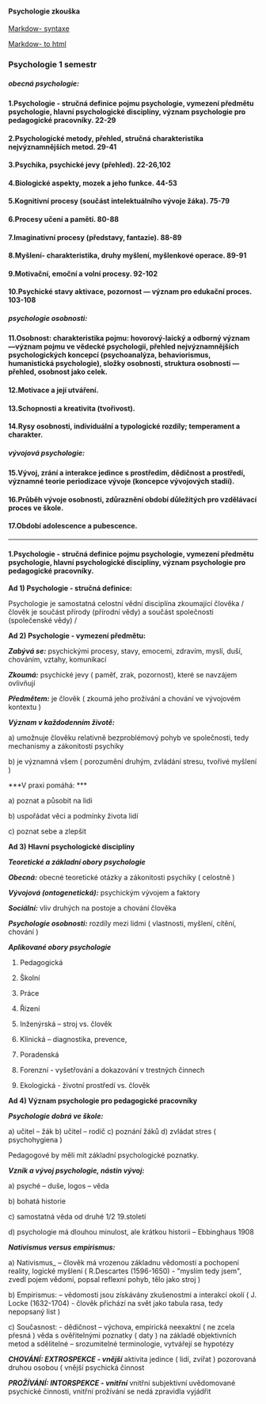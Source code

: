 #### Psychologie zkouška


[Markdow- syntaxe](https://github.com/adam-p/markdown-here/wiki/Markdown-Cheatsheet)


[Markdow- to html](http://htmltidy.net/)



### Psychologie 1 semestr

##### obecná psychologie:

#### 1.Psychologie - stručná definice pojmu psychologie, vymezení předmětu psychologie, hlavní psychologické disciplíny, význam psychologie pro pedagogické pracovníky. 22-29

#### 2.Psychologické metody, přehled, stručná charakteristika nejvýznamnějších metod. 29-41

#### 3.Psychika, psychické jevy (přehled). 22-26,102

#### 4.Biologické aspekty, mozek a jeho funkce. 44-53

#### 5.Kognitivní procesy (součást intelektuálního vývoje žáka). 75-79

#### 6.Procesy učení a paměti. 80-88

#### 7.Imaginativní procesy (představy, fantazie). 88-89

#### 8.Myšlení- charakteristika, druhy myšlení, myšlenkové operace. 89-91

#### 9.Motivační, emoční a volní procesy. 92-102

#### 10.Psychické stavy aktivace, pozornost — význam pro edukační proces. 103-108

##### psychologie osobnosti:


#### 11.Osobnost: charakteristika pojmu: hovorový-laický a odborný význam —význam pojmu ve vědecké psychologii, přehled nejvýznamnějších psychologických koncepcí (psychoanalýza, behaviorismus, humanistická psychologie), složky osobnosti, struktura osobnosti — přehled, osobnost jako celek.

#### 12.Motivace a její utváření.

#### 13.Schopnosti a kreativita (tvořivost).

#### 14.Rysy osobnosti, individuální a typologické rozdíly; temperament a charakter.

##### vývojová psychologie:

#### 15.Vývoj, zrání a interakce jedince s prostředím, dědičnost a prostředí, významné teorie periodizace vývoje (koncepce vývojových stadií).

#### 16.Průběh vývoje osobnosti, zdůraznění období důležitých pro vzdělávací proces ve škole.

#### 17.Období adolescence a pubescence.

*****

#### 1.Psychologie - stručná definice pojmu psychologie, vymezení předmětu psychologie, hlavní psychologické disciplíny, význam psychologie pro pedagogické pracovníky.

**Ad 1) Psychologie - stručná definice:**

Psychologie je samostatná celostní vědní disciplína zkoumající člověka / člověk je součást přírody (přírodní vědy) a součást společnosti (společenské vědy) /

**Ad 2) Psychologie - vymezení předmětu:**

***Zabývá se:*** psychickými procesy, stavy, emocemi, zdravím, myslí, duší, chováním, vztahy, komunikací

***Zkoumá:*** psychické jevy ( paměť, zrak, pozornost), které se navzájem ovlivňují

***Předmětem:*** je člověk ( zkoumá jeho prožívání a chování ve vývojovém kontextu )

***Význam v každodenním životě:***

a) umožnuje člověku relativně bezproblémový pohyb ve společnosti, tedy mechanismy a zákonitosti psychiky

b) je významná všem ( porozumění druhým, zvládání stresu, tvořivé myšlení )

***V praxi pomáhá: ***

a) poznat a působit na lidi 

b) uspořádat věci a podmínky života lidí

c) poznat sebe a zlepšit


**Ad 3) Hlavní psychologické disciplíny**

***Teoretické a základní obory psychologie***

***Obecná:*** obecné teoretické otázky a zákonitosti psychiky ( celostně )

***Vývojová (ontogenetická):*** psychickým vývojem a faktory

***Sociální:*** vliv druhých na postoje a chování člověka 

***Psychologie osobnosti:*** rozdíly mezi lidmi ( vlastnosti, myšlení, cítění, chování )

***Aplikované obory psychologie***

1) Pedagogická 

2) Školní 

3) Práce

4) Řízení

5) Inženýrská  – stroj vs. člověk

6) Klinická  – diagnostika, prevence,

7) Poradenská 

8) Forenzní - vyšetřování a dokazování v trestných činnech

9) Ekologická - životní prostředí vs. člověk



**Ad 4) Význam psychologie pro pedagogické pracovníky**


***Psychologie dobrá ve škole:***

a) učitel – žák
b) učitel – rodič
c) poznání žáků
d) zvládat stres ( psychohygiena )

Pedagogové by měli mít základní psychologické poznatky.

***Vznik a vývoj psychologie, nástin vývoj:***

a) psyché – duše, logos – věda

b) bohatá historie

c) samostatná věda od druhé 1/2 19.století

d) psychologie má dlouhou minulost, ale krátkou historii – Ebbinghaus 1908

***Nativismus versus empirismus:***

a) Nativismus_ – člověk má vrozenou základnu vědomostí a pochopení reality, logické myšlení ( R.Descartes (1596-1650) - "myslím tedy jsem", zvedl pojem vědomí, popsal reflexní pohyb, tělo jako stroj )

b) Empirismus: – vědomosti jsou získávány zkušenostmi a interakcí okolí ( J. Locke (1632-1704) - člověk přichází na svět jako tabula rasa, tedy nepopsaný list )

c) Současnost: - dědičnost – výchova, empirická neexaktní ( ne zcela přesná ) věda s ověřitelnými poznatky ( daty ) na základě objektivních metod a sdělitelné – srozumitelné terminologie, vytvářejí se hypotézy

***CHOVÁNÍ: EXTROSPEKCE - vnější*** aktivita jedince ( lidí, zvířat ) pozorovaná druhou osobou ( vnější psychická činnost

***PROŽÍVÁNÍ: INTORSPEKCE - vnitřní*** vnitřní subjektivní uvědomované psychické činnosti, vnitřní prožívání se nedá zpravidla vyjádřit


